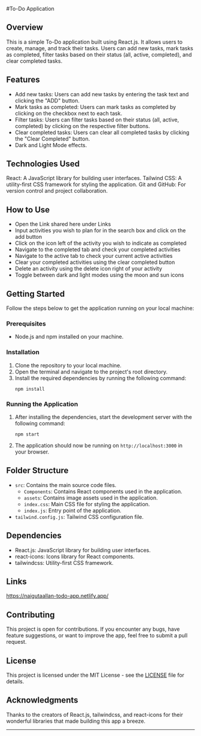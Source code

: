 #To-Do Application

## Overview
This is a simple To-Do application built using React.js. It allows users to create, manage, and track their tasks. Users can add new tasks, mark tasks as completed, filter tasks based on their status (all, active, completed), and clear completed tasks.

## Features
- Add new tasks: Users can add new tasks by entering the task text and clicking the "ADD" button.
- Mark tasks as completed: Users can mark tasks as completed by clicking on the checkbox next to each task.
- Filter tasks: Users can filter tasks based on their status (all, active, completed) by clicking on the respective filter buttons.
- Clear completed tasks: Users can clear all completed tasks by clicking the "Clear Completed" button.
- Dark and Light Mode effects.

## Technologies Used

React: A JavaScript library for building user interfaces.
Tailwind CSS: A utility-first CSS framework for styling the application.
Git and GitHub: For version control and project collaboration.

## How to Use

- Open the Link shared here under Links
- Input activities you wish to plan for in the search box and click on the add button
- Click on the icon left of the activity you wish to indicate as completed
- Navigate to the completed tab and check your completed activities
- Navigate to the active tab to check your current active activities
- Clear your completed activities using the clear completed button
- Delete an activity using the delete icon right of your activity
- Toggle between dark and light modes using the moon and sun icons

## Getting Started
Follow the steps below to get the application running on your local machine:

### Prerequisites
- Node.js and npm installed on your machine.

### Installation
1. Clone the repository to your local machine.
2. Open the terminal and navigate to the project's root directory.
3. Install the required dependencies by running the following command:
   ```
   npm install
   ```

### Running the Application
1. After installing the dependencies, start the development server with the following command:
   ```
   npm start
   ```
2. The application should now be running on `http://localhost:3000` in your browser.

## Folder Structure
- `src`: Contains the main source code files.
  - `Components`: Contains React components used in the application.
  - `assets`: Contains image assets used in the application.
  - `index.css`: Main CSS file for styling the application.
  - `index.js`: Entry point of the application.
- `tailwind.config.js`: Tailwind CSS configuration file.

## Dependencies
- React.js: JavaScript library for building user interfaces.
- react-icons: Icons library for React components.
- tailwindcss: Utility-first CSS framework.

## Links

https://naigutaallan-todo-app.netlify.app/

## Contributing
This project is open for contributions. If you encounter any bugs, have feature suggestions, or want to improve the app, feel free to submit a pull request.

## License
This project is licensed under the MIT License - see the [LICENSE](LICENSE) file for details.

## Acknowledgments
Thanks to the creators of React.js, tailwindcss, and react-icons for their wonderful libraries that made building this app a breeze.

---
